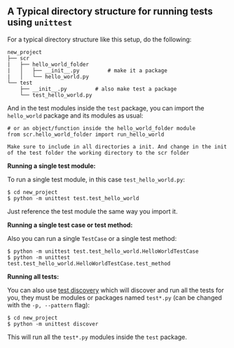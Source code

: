 ## A Typical directory structure for running tests using `unittest`

For a typical directory structure like this setup, do the following:

    new_project
    ├── scr
    |   ├── hello_world_folder
    |   │   ├── __init__.py         # make it a package
    |   │   └── hello_world.py
    └── test
        ├── __init__.py         # also make test a package
        └── test_hello_world.py

And in the test modules inside the `test` package, you can import the `hello_world` package and its modules as usual:

    # or an object/function inside the hello_world_folder module
    from scr.hello_world_folder import run_hello_world

    Make sure to include in all directories a init. And change in the init of the test folder the working directory to the scr folder

**Running a single test module:**

To run a single test module, in this case `test_hello_world.py`:

    $ cd new_project
    $ python -m unittest test.test_hello_world

Just reference the test module the same way you import it.

**Running a single test case or test method:**

Also you can run a single `TestCase` or a single test method:

    $ python -m unittest test.test_hello_world.HelloWorldTestCase
    $ python -m unittest test.test_hello_world.HelloWorldTestCase.test_method

**Running all tests:**

You can also use [test discovery][2] which will discover and run all the tests for you, they must be modules or packages named `test*.py` (can be changed with the `-p, --pattern` flag):

    $ cd new_project
    $ python -m unittest discover

This will run all the `test*.py` modules inside the `test` package.


  [1]: https://docs.python.org/2/library/unittest.html#command-line-interface
  [2]: https://docs.python.org/2/library/unittest.html#test-discovery
